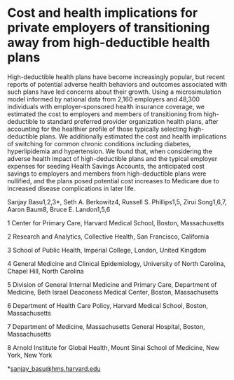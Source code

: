 # Cost and health implications for private employers of transitioning away from high-deductible health plans 

High-deductible health plans have become increasingly popular, but recent reports of potential adverse health behaviors and outcomes associated with such plans have led concerns about their growth. Using a microsimulation model informed by national data from 2,160 employers and 48,300 individuals with employer-sponsored health insurance coverage, we estimated the cost to employers and members of transitioning from high-deductible to standard preferred provider organization health plans, after accounting for the healthier profile of those typically selecting high-deductible plans. We additionally estimated the cost and health implications of switching for common chronic conditions including diabetes, hyperlipidemia and hypertension. We found that, when considering the adverse health impact of high-deductible plans and the typical employer expenses for seeding Health Savings Accounts, the anticipated cost savings to employers and members from high-deductible plans were nullified, and the plans posed potential cost increases to Medicare due to increased disease complications in later life.


Sanjay Basu1,2,3*, Seth A. Berkowitz4, Russell S. Phillips1,5, Zirui Song1,6,7, Aaron Baum8,  Bruce E. Landon1,5,6

1 Center for Primary Care, Harvard Medical School, Boston, Massachusetts

2 Research and Analytics, Collective Health, San Francisco, California

3 School of Public Health, Imperial College, London, United Kingdom

4 General Medicine and Clinical Epidemiology, University of North Carolina, Chapel Hill, North Carolina

5 Division of General Internal Medicine and Primary Care, Department of Medicine, Beth Israel Deaconess Medical Center, Boston, Massachusetts

6 Department of Health Care Policy, Harvard Medical School, Boston, Massachusetts

7 Department of Medicine, Massachusetts General Hospital, Boston, Massachusetts

8 Arnold Institute for Global Health, Mount Sinai School of Medicine, New York, New York


*sanjay_basu@hms.harvard.edu
